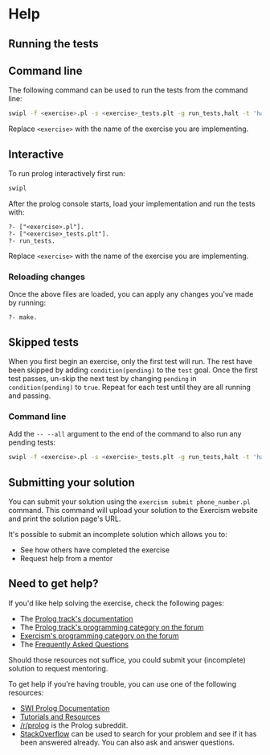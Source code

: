 # Help

## Running the tests

## Command line

The following command can be used to run the tests from the command line:

```bash
swipl -f <exercise>.pl -s <exercise>_tests.plt -g run_tests,halt -t 'halt(1)'
```

Replace `<exercise>` with the name of the exercise you are implementing.

## Interactive

To run prolog interactively first run:

```bash
swipl
```

After the prolog console starts, load your implementation and run the tests
with:

```
?- ["<exercise>.pl"].
?- ["<exercise>_tests.plt"].
?- run_tests.
```

Replace `<exercise>` with the name of the exercise you are implementing.

### Reloading changes

Once the above files are loaded, you can apply any changes you've made
by running:

```
?- make.
```

## Skipped tests

When you first begin an exercise, only the first test will run. The rest have
been skipped by adding `condition(pending)` to the `test` goal. Once the first
test passes, un-skip the next test by changing `pending` in `condition(pending)`
to `true`. Repeat for each test until they are all running and passing.

### Command line

Add the `-- --all` argument to the end of the command to also run any pending tests:

```bash
swipl -f <exercise>.pl -s <exercise>_tests.plt -g run_tests,halt -t 'halt(1)' -- --all
```

## Submitting your solution

You can submit your solution using the `exercism submit phone_number.pl` command.
This command will upload your solution to the Exercism website and print the solution page's URL.

It's possible to submit an incomplete solution which allows you to:

- See how others have completed the exercise
- Request help from a mentor

## Need to get help?

If you'd like help solving the exercise, check the following pages:

- The [Prolog track's documentation](https://exercism.org/docs/tracks/prolog)
- The [Prolog track's programming category on the forum](https://forum.exercism.org/c/programming/prolog)
- [Exercism's programming category on the forum](https://forum.exercism.org/c/programming/5)
- The [Frequently Asked Questions](https://exercism.org/docs/using/faqs)

Should those resources not suffice, you could submit your (incomplete) solution to request mentoring.

To get help if you're having trouble, you can use one of the following resources:

- [SWI Prolog Documentation](http://www.swi-prolog.org)
- [Tutorials and Resources](http://www.swi-prolog.org/Links.html)
- [/r/prolog](https://www.reddit.com/r/prolog) is the Prolog subreddit.
- [StackOverflow](http://stackoverflow.com/questions/tagged/prolog) can be used to search for your problem and see if it has been answered already. You can also ask and answer questions.